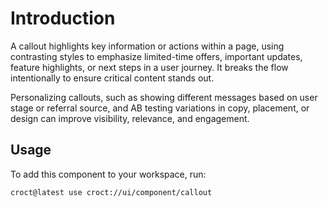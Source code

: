 # Introduction

A callout highlights key information or actions within a page, using contrasting styles to emphasize limited-time
offers, important updates, feature highlights, or next steps in a user journey. It breaks the flow intentionally
to ensure critical content stands out.

Personalizing callouts, such as showing different messages based on user stage or referral source, and AB testing
variations in copy, placement, or design can improve visibility, relevance, and engagement.

## Usage

To add this component to your workspace, run:

```croct-cmd
croct@latest use croct://ui/component/callout
```

